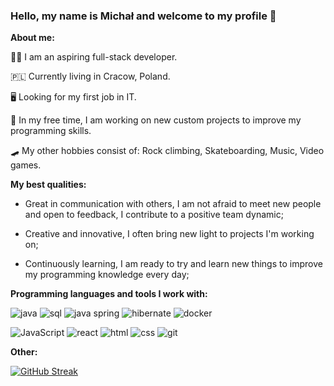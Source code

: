 ### Hello, my name is Michał and welcome to my profile 👋

**About me:**

 🙋‍♂️ I am an aspiring full-stack developer.

 🇵🇱 Currently living in Cracow, Poland.

 🖥️ Looking for my first job in IT.

 📖 In my free time, I am working on new custom projects to improve my programming skills.

 🛹 My other hobbies consist of: Rock climbing, Skateboarding, Music, Video games.

**My best qualities:**

  - Great in communication with others, I am not afraid to meet new people and open to feedback, I contribute to a positive team dynamic;
  
  - Creative and innovative, I often bring new light to projects I'm working on;
  
  - Continuously learning, I am ready to try and learn new things to improve my programming knowledge every day;

**Programming languages and tools I work with:**

![java](https://github.com/MichalWawro/MichalWawro/assets/123944019/61ac64fe-ce51-412c-95ec-6a3bdb390b15)
![sql](https://github.com/MichalWawro/MichalWawro/assets/123944019/534189a5-06bc-41fa-8b0b-523380641e85)
![java spring](https://github.com/MichalWawro/MichalWawro/assets/123944019/7ea4d8b7-c07e-4a38-812c-af8edac9c3b3)
![hibernate](https://github.com/MichalWawro/MichalWawro/assets/123944019/7e9c404a-6e3c-477e-94b4-325e01bb1851)
![docker](https://github.com/MichalWawro/MichalWawro/assets/123944019/0cc57cec-337f-4697-9993-4104f0235d47)


![JavaScript](https://github.com/MichalWawro/MichalWawro/assets/123944019/3d3a7b32-9d09-439f-9018-cd5afde300be)
![react](https://github.com/MichalWawro/MichalWawro/assets/123944019/2ce46dc4-5878-493f-b063-33315204008d)
![html](https://github.com/MichalWawro/MichalWawro/assets/123944019/e33eb18e-afcb-4340-9000-02211de5ab97)
![css](https://github.com/MichalWawro/MichalWawro/assets/123944019/605a5f63-ebca-4724-b10b-0959a5634d39)
![git](https://github.com/MichalWawro/MichalWawro/assets/123944019/74701c7f-4e65-4bd8-9cbf-de39ddbbb343)

**Other:**


[![GitHub Streak](https://streak-stats.demolab.com/?user=MichalWawro)](https://git.io/streak-stats)


<!--
**MichalWawro/MichalWawro** is a ✨ _special_ ✨ repository because its `README.md` (this file) appears on your GitHub profile.

Here are some ideas to get you started:

- 🔭 I’m currently working on ...
- 🌱 I’m currently learning ...
- 👯 I’m looking to collaborate on ...
- 🤔 I’m looking for help with ...
- 💬 Ask me about ...
- 📫 How to reach me: ...
- 😄 Pronouns: ...
- ⚡ Fun fact: ...
-->
